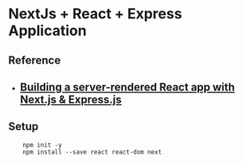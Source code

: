 # NextJs + React + Express Application 

## Reference
- [Building a server-rendered React app with Next.js & Express.js](https://blog.logrocket.com/how-to-build-a-server-rendered-react-app-with-next-express-d5a389e7ab2f)
    - 

## Setup
```
    npm init -y 
    npm install --save react react-dom next
```
